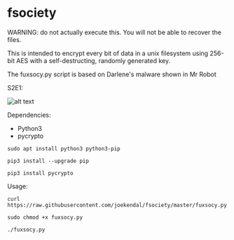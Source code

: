 # fsociety
WARNING: do not actually execute this. You will not be able to recover the files.

This is intended to encrypt every bit of data in a unix filesystem using 256-bit AES with 
a self-destructing, randomly generated key.

The fuxsocy.py script is based on Darlene's malware shown in Mr Robot

S2E1:

![alt text](https://i.imgur.com/6RIogYa.jpg)

Dependencies:

* Python3
* pycrypto

```shell
sudo apt install python3 python3-pip
```
```shell
pip3 install --upgrade pip
```
```shell
pip3 install pycrypto
```

Usage:

```shell
curl https://raw.githubusercontent.com/joekendal/fsociety/master/fuxsocy.py
```
```shell
sudo chmod +x fuxsocy.py
```
```shell
./fuxsocy.py
```
